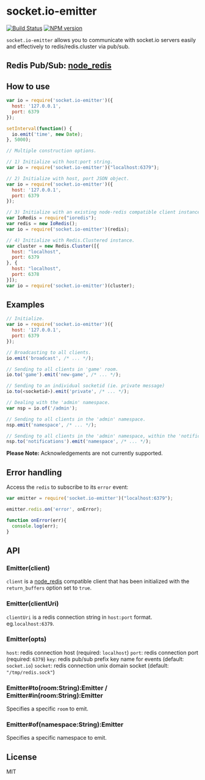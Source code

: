 
# socket.io-emitter

[![Build Status](https://travis-ci.org/socketio/socket.io-emitter.svg?branch=master)](https://travis-ci.org/socketio/socket.io-emitter)
[![NPM version](https://badge.fury.io/js/socket.io-emitter.svg)](http://badge.fury.io/js/socket.io-emitter)

`socket.io-emitter` allows you to communicate with socket.io servers easily and effectively to redis/redis.cluster via pub/sub.

## Redis Pub/Sub: [node_redis](https://redis.io/topics/pubsub)

## How to use

```js
var io = require('socket.io-emitter')({
  host: '127.0.0.1',
  port: 6379
});

setInterval(function() {
  io.emit('time', new Date);
}, 5000);
```

```js
// Multiple construction options.

// 1) Initialize with host:port string.
var io = require('socket.io-emitter')("localhost:6379");

// 2) Initialize with host, port JSON object.
var io = require('socket.io-emitter')({
  host: '127.0.0.1',
  port: 6379
});

// 3) Initialize with an existing node-redis compatible client instance. eg. ioredis.
var IoRedis = require("ioredis");
var redis = new IoRedis();
var io = require('socket.io-emitter')(redis);

// 4) Initialize with Redis.Clustered instance.
var cluster = new Redis.Cluster([{
  host: "localhost",
  port: 6379
}, {
  host: "localhost",
  port: 6378
}]);
var io = require('socket.io-emitter')(cluster);
```

## Examples

```js
// Initialize.
var io = require('socket.io-emitter')({
  host: '127.0.0.1',
  port: 6379
});

// Broadcasting to all clients.
io.emit('broadcast', /* ... */);

// Sending to all clients in 'game' room.
io.to('game').emit('new-game', /* ... */);

// Sending to an individual socketid (ie. private message)
io.to(<socketid>).emit('private', /* ... */);

// Dealing with the 'admin' namespace.
var nsp = io.of('/admin');

// Sending to all clients in the 'admin' namespace.
nsp.emit('namespace', /* ... */);

// Sending to all clients in the 'admin' namespace, within the 'notifications' room.
nsp.to('notifications').emit('namespace', /* ... */);
```

**Please Note:** Acknowledgements are not currently supported.

## Error handling

Access the `redis` to subscribe to its `error` event:

```js
var emitter = require('socket.io-emitter')("localhost:6379");

emitter.redis.on('error', onError);

function onError(err){
  console.log(err);
}
```

## API

### Emitter(client)

`client` is a [node_redis](https://github.com/mranney/node_redis)
compatible client that has been initialized with the `return_buffers` option set to `true`.

### Emitter(clientUri)

`clientUri` is a redis connection string in `host:port` format. eg.`localhost:6379`.

### Emitter(opts)

`host`: redis connection host (required: `localhost`)
`port`: redis connection port (required: `6379`)
`key`: redis pub/sub prefix key name for events (default: `socket.io`)
`socket`: redis connection unix domain socket (default: `"/tmp/redis.sock"`)

### Emitter#to(room:String):Emitter / Emitter#in(room:String):Emitter

Specifies a specific `room` to emit.

### Emitter#of(namespace:String):Emitter

Specifies a specific namespace to emit.

## License

MIT

